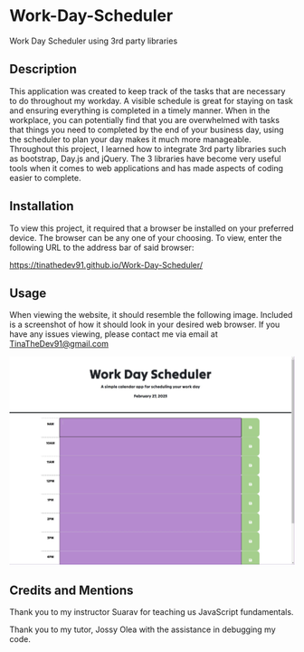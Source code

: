 # Work-Day-Scheduler
Work Day Scheduler using 3rd party libraries

## Description

This application was created to keep track of the tasks that are necessary to do throughout my workday. A visible schedule is great for staying on task and ensuring everything is completed in a timely manner. When in the workplace, you can potentially find that you are overwhelmed with tasks that things you need to completed by the end of your business day, using the scheduler to plan your day makes it much more manageable. Throughout this project, I learned how to integrate 3rd party libraries such as bootstrap, Day.js and jQuery. The 3 libraries have become very useful tools when it comes to web applications and has made aspects of coding easier to complete.

## Installation

To view this project, it required that a browser be installed on your preferred device. The browser can be any one of your choosing. To view, enter the following URL to the address bar of said browser:

https://tinathedev91.github.io/Work-Day-Scheduler/

## Usage

When viewing the website, it should resemble the following image. Included is a screenshot of how it should look in your desired web browser. If you have any issues viewing, please contact me via email at TinaTheDev91@gmail.com

![word-day-scheduler-screenshot](./Assets/app%20screenshot.jpg)

## Credits and Mentions

Thank you to my instructor Suarav for teaching us JavaScript fundamentals.

Thank you to my tutor, Jossy Olea with the assistance in debugging my code.